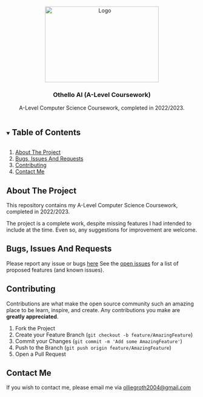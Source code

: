 <br />
<p align="center">
  <img src="https://upload.wikimedia.org/wikipedia/commons/thumb/2/20/Othello-Standard-Board.jpg/375px-Othello-Standard-Board.jpg" alt="Logo" width="300" height="200">
  <a href="https://github.com/olliegroth/Othello-AI">
  </a>

  <h3 align="center">Othello AI (A-Level Coursework)</h3>

  <p align="center">
    A-Level Computer Science Coursework, completed in 2022/2023.
  </p>

<details open="open">
  <summary><h2 style="display: inline-block">Table of Contents</h2></summary>
  <ol>
    <li>
      <a href="#about-the-project">About The Project</a>
    </li>
    <li><a href="#bugs-issues-and-requests">Bugs, Issues And Requests</a></li>
    <li><a href="#contributing">Contributing</a></li>
    <li><a href="#contact-me">Contact Me</a></li>
  </ol>
</details>



## About The Project

This repository contains my A-Level Computer Science Coursework, completed in 2022/2023. 

The project is a complete work, despite missing features I had intended to include at the time. Even so, any suggestions for improvement are welcome.

## Bugs, Issues And Requests
Please report any issue or bugs [here](https://github.com/olliegroth/Othello-AI/issues/new)
See the [open issues](https://github.com/olliegroth/Othello-AI/issues) for a list of proposed features (and known issues).

## Contributing
Contributions are what make the open source community such an amazing place to be learn, inspire, and create. Any contributions you make are **greatly appreciated**.

1. Fork the Project
2. Create your Feature Branch (`git checkout -b feature/AmazingFeature`)
3. Commit your Changes (`git commit -m 'Add some AmazingFeature'`)
4. Push to the Branch (`git push origin feature/AmazingFeature`)
5. Open a Pull Request

## Contact Me 

If you wish to contact me, please email me via olliegroth2004@gmail.com
